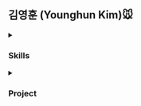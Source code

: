 ## 김영훈 (Younghun Kim)🐭





<details>
<summary><h3>Skills</h3></summary>
<div markdown="1">

<b>[Programming] </b>

<img src="https://img.shields.io/badge/Python-3776AB?style=for-the-badge&logo=Python&logoColor=white">

<b>[IDE/Environment]</b>


</div>
</details>

<details>
<summary><h3>Project</h3></summary>
<div markdown="1">

<b>[123] </b>

</div>
</details>


<!--
기술 스택 뱃지 : https://simpleicons.org/
                <img src="https://img.shields.io/badge/파이썬-색상코?style=for-the-badge&logo=아이콘&logoColor=white">
-->
